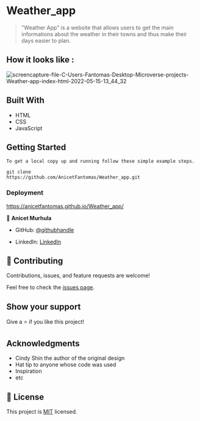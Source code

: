 # Weather_app
> "Weather App" is a website that allows users to get the main informations about the weather in their towns and thus make their days easier to plan.

## How it looks like :
![screencapture-file-C-Users-Fantomas-Desktop-Microverse-projects-Weather-app-index-html-2022-05-15-13_44_32](https://user-images.githubusercontent.com/94958024/168472615-5f3ed9f8-9d90-4486-b7d6-938b4b7ca117.png)


## Built With

- HTML
- CSS
- JavaScript

## Getting Started

```
To get a local copy up and running follow these simple example steps.

git clone 
https://github.com/AnicetFantomas/Weather_app.git
```

### Deployment

https://anicetfantomas.github.io/Weather_app/


👤 **Anicet Murhula**

- GitHub: [@githubhandle](https://github.com/AnicetFantomas)

- LinkedIn: [LinkedIn](https://www.linkedin.com/in/anicet-murhula/)


## 🤝 Contributing

Contributions, issues, and feature requests are welcome!

Feel free to check the [issues page](../../issues/).

## Show your support

Give a ⭐️ if you like this project!

## Acknowledgments

- Cindy Shin the author of the original design
- Hat tip to anyone whose code was used
- Inspiration
- etc

## 📝 License

This project is [MIT](./MIT.md) licensed.